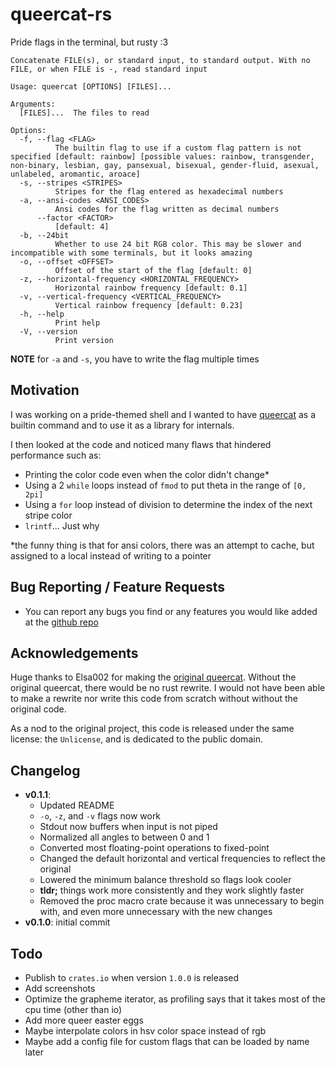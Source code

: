 # queercat-rs
Pride flags in the terminal, but rusty :3 

```
Concatenate FILE(s), or standard input, to standard output. With no FILE, or when FILE is -, read standard input

Usage: queercat [OPTIONS] [FILES]...

Arguments:
  [FILES]...  The files to read

Options:
  -f, --flag <FLAG>
          The builtin flag to use if a custom flag pattern is not specified [default: rainbow] [possible values: rainbow, transgender, non-binary, lesbian, gay, pansexual, bisexual, gender-fluid, asexual, unlabeled, aromantic, aroace]
  -s, --stripes <STRIPES>
          Stripes for the flag entered as hexadecimal numbers
  -a, --ansi-codes <ANSI_CODES>
          Ansi codes for the flag written as decimal numbers
      --factor <FACTOR>
          [default: 4]
  -b, --24bit
          Whether to use 24 bit RGB color. This may be slower and incompatible with some terminals, but it looks amazing
  -o, --offset <OFFSET>
          Offset of the start of the flag [default: 0]
  -z, --horizontal-frequency <HORIZONTAL_FREQUENCY>
          Horizontal rainbow frequency [default: 0.1]
  -v, --vertical-frequency <VERTICAL_FREQUENCY>
          Vertical rainbow frequency [default: 0.23]
  -h, --help
          Print help
  -V, --version
          Print version
```

**NOTE** for `-a` and `-s`, you have to write the flag multiple times
## Motivation
I was working on a pride-themed shell and I wanted to have [queercat](https://github.com/Elsa002/queercat) as a builtin command and to use it as a library for internals. 

I then looked at the code and noticed many flaws that hindered performance such as:
- Printing the color code even when the color didn't change*
- Using a 2 `while` loops instead of `fmod` to put theta in the range of `[0, 2pi]`
- Using a `for` loop instead of division to determine the index of the next stripe color
- `lrintf`... Just why

*the funny thing is that for ansi colors, there was an attempt to cache, but assigned to a local instead of writing to a pointer
## Bug Reporting / Feature Requests
- You can report any bugs you find or any features you would like added at the [github repo](https://github.com/4gboframram/queercat-rs/issues)
## Acknowledgements
Huge thanks to Elsa002 for making the [original queercat](https://github.com/Elsa002/queercat). Without the original queercat, there would be no rust rewrite.
I would not have been able to make a rewrite nor write this code from scratch without without the original code. 

As a nod to the original project, this code is released under the same license: the `Unlicense`, and is dedicated to the public domain.
## Changelog
- **v0.1.1**:
  - Updated README
  - `-o`, `-z`, and `-v` flags now work
  - Stdout now buffers when input is not piped
  - Normalized all angles to between 0 and 1
  - Converted most floating-point operations to fixed-point
  - Changed the default horizontal and vertical frequencies to reflect the original
  - Lowered the minimum balance threshold so flags look cooler
  - **tldr;** things work more consistently and they work slightly faster
  - Removed the proc macro crate because it was unnecessary to begin with, and even more unnecessary with the new changes
- **v0.1.0**: initial commit
## Todo
- Publish to `crates.io` when version `1.0.0` is released
- Add screenshots
- Optimize the grapheme iterator, as profiling says that it takes most of the cpu time (other than io)
- Add more queer easter eggs
- Maybe interpolate colors in hsv color space instead of rgb
- Maybe add a config file for custom flags that can be loaded by name later
